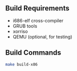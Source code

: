 ## Build Requirements
- i686-elf cross-compiler
- GRUB tools
- xorriso
- QEMU (optional, for testing)

## Build Commands
```sh
make build-x86